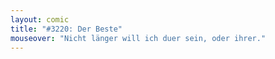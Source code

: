 ```yaml
---
layout: comic
title: "#3220: Der Beste"
mouseover: "Nicht länger will ich duer sein, oder ihrer."
---
```

